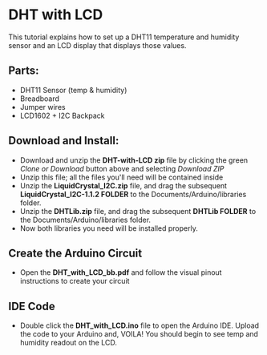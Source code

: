 # DHT with LCD
This tutorial explains how to set up a DHT11 temperature and humidity sensor and an LCD display that displays those values.

## Parts:
- DHT11 Sensor (temp & humidity)
- Breadboard
- Jumper wires
- LCD1602 + I2C Backpack

## Download and Install:
- Download and unzip the **DHT-with-LCD zip** file by clicking the green *Clone or Download* button above and selecting *Download ZIP*
- Unzip this file; all the files you'll need will be contained inside
- Unzip the **LiquidCrystal_I2C.zip** file, and drag the subsequent **LiquidCrystal_I2C-1.1.2 FOLDER** to the Documents/Arduino/libraries folder. 
- Unzip the **DHTLib.zip** file, and drag the subsequent **DHTLib FOLDER** to the Documents/Arduino/libraries folder.
- Now both libraries you need will be installed properly.

## Create the Arduino Circuit
- Open the **DHT_with_LCD_bb.pdf** and follow the visual pinout instructions to create your circuit

## IDE Code
- Double click the **DHT_with_LCD.ino** file to open the Arduino IDE. Upload the code to your Arduino and, VOILA! You should begin to see temp and humidity readout on the LCD.

